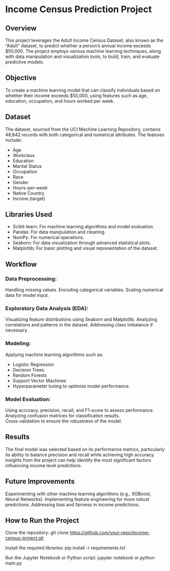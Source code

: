 
# Income Census Prediction Project 
## Overview
This project leverages the Adult Income Census Dataset, also known as the “Adult” dataset, to predict whether a person’s annual income exceeds $50,000. The project employs various machine learning techniques, along with data manipulation and visualization tools, to build, train, and evaluate predictive models.

## Objective
To create a machine learning model that can classify individuals based on whether their income exceeds $50,000, using features such as age, education, occupation, and hours worked per week.

## Dataset
The dataset, sourced from the UCI Machine Learning Repository, contains 48,842 records with both categorical and numerical attributes. The features include:
- Age  
- Workclass  
- Education  
- Marital Status  
- Occupation  
- Race  
- Gender  
- Hours-per-week  
- Native Country  
- Income (target)
## Libraries Used
- Scikit-learn: For machine learning algorithms and model evaluation.
- Pandas: For data manipulation and cleaning.  
- NumPy: For numerical operations.  
- Seaborn: For data visualization through advanced statistical plots.
- Matplotlib: For basic plotting and visual representation of the dataset.
## Workflow
### Data Preprocessing:

Handling missing values.
Encoding categorical variables.
Scaling numerical data for model input.  
### Exploratory Data Analysis (EDA):

Visualizing feature distributions using Seaborn and Matplotlib.
Analyzing correlations and patterns in the dataset.
Addressing class imbalance if necessary.  

### Modeling:

Applying machine learning algorithms such as:
- Logistic Regression
- Decision Trees
- Random Forests
- Support Vector Machines
- Hyperparameter tuning to optimize model performance.

### Model Evaluation:

Using accuracy, precision, recall, and F1-score to assess performance.  
Analyzing confusion matrices for classification results.  
Cross-validation to ensure the robustness of the model.   
## Results
The final model was selected based on its performance metrics, particularly its ability to balance precision and recall while achieving high accuracy. Insights from the project can help identify the most significant factors influencing income level predictions.

## Future Improvements
Experimenting with other machine learning algorithms (e.g., XGBoost, Neural Networks).
Implementing feature engineering for more robust predictions.
Addressing bias and fairness in income predictions.
## How to Run the Project
Clone the repository:
git clone https://github.com/your-repo/income-census-project.git

Install the required libraries:
pip install -r requirements.txt

Run the Jupyter Notebook or Python script:
jupyter notebook
or
python main.py